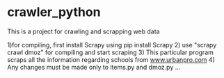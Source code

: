 # crawler_python
This is a project for crawling and scrapping web data

1)for compiling, first install Scrapy using pip install Scrapy 
2) use "scrapy crawl dmoz" for compiling and start scraping 
3) This particular program scraps all the information regarding schools from www.urbanpro.com
4) Any changes must be made only to items.py and dmoz.py ...


